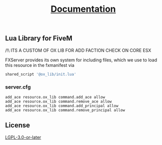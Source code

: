<div align='center'><h1><a href='https://overextended.github.io/docs/'>Documentation</a></h3></div>
<br>

## Lua Library for FiveM

/!\ ITS A CUSTOM OF OX LIB FOR ADD FACTION CHECK ON CORE ESX

FXServer provides its own system for including files, which we use to load this resource in the fxmanifest via

```lua
shared_script '@ox_lib/init.lua'
```

### server.cfg

```
add_ace resource.ox_lib command.add_ace allow
add_ace resource.ox_lib command.remove_ace allow
add_ace resource.ox_lib command.add_principal allow
add_ace resource.ox_lib command.remove_principal allow
```

## License
<a href='https://www.gnu.org/licenses/lgpl-3.0.en.html'>LGPL-3.0-or-later</a>
